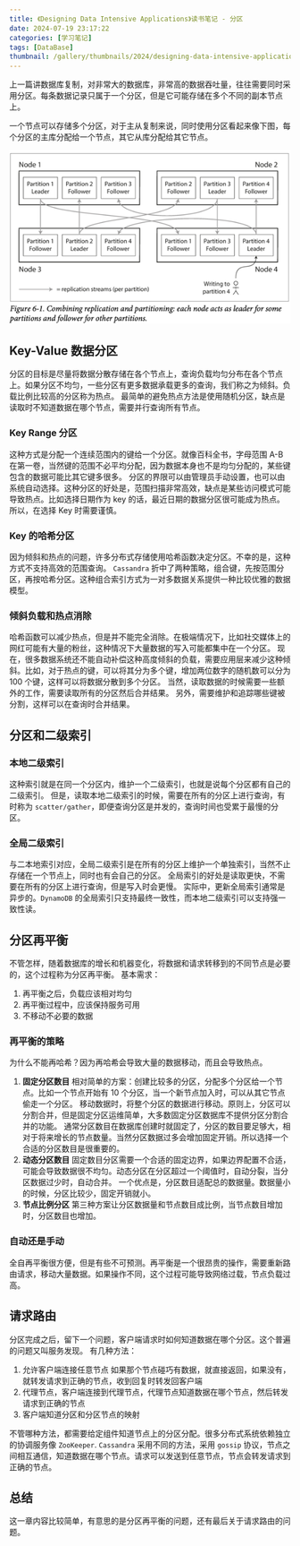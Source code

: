 ```yaml
---
title: 《Designing Data Intensive Applications》读书笔记 - 分区
date: 2024-07-19 23:17:22
categories: [学习笔记]
tags: [DataBase]
thumbnail: /gallery/thumbnails/2024/designing-data-intensive-applications-book.png
---
```


上一篇讲数据库复制，对非常大的数据库，非常高的数据吞吐量，往往需要同时采用分区。每条数据记录只属于一个分区，但是它可能存储在多个不同的副本节点上。

<!-- more -->

一个节点可以存储多个分区，对于主从复制来说，同时使用分区看起来像下图，每个分区的主库分配给一个节点，其它从库分配给其它节点。

![分区](/gallery/site/2024/combing-replication-partitioning.png)

## Key-Value 数据分区

分区的目标是尽量将数据分散存储在各个节点上，查询负载均匀分布在各个节点上。如果分区不均匀，一些分区有更多数据承载更多的查询，我们称之为倾斜。负载比例比较高的分区称为热点。
最简单的避免热点方法是使用随机分区，缺点是读取时不知道数据在哪个节点，需要并行查询所有节点。

### Key Range 分区
这种方式是分配一个连续范围内的键给一个分区。就像百科全书，字母范围 A-B 在第一卷，当然键的范围不必平均分配，因为数据本身也不是均匀分配的，某些键包含的数据可能比其它键多很多。
分区的界限可以由管理员手动设置，也可以由系统自动选择。这种分区的好处是，范围扫描非常高效，缺点是某些访问模式可能导致热点。比如选择日期作为 key 的话，最近日期的数据分区很可能成为热点。
所以，在选择 Key 时需要谨慎。

### Key 的哈希分区

因为倾斜和热点的问题，许多分布式存储使用哈希函数决定分区。不幸的是，这种方式不支持高效的范围查询。
`Cassandra` 折中了两种策略，组合键，先按范围分区，再按哈希分区。这种组合索引方式为一对多数据关系提供一种比较优雅的数据模型。

### 倾斜负载和热点消除
哈希函数可以减少热点，但是并不能完全消除。在极端情况下，比如社交媒体上的网红可能有大量的粉丝，这种情况下大量数据的写入可能都集中在一个分区。
现在，很多数据系统还不能自动补偿这种高度倾斜的负载，需要应用层来减少这种倾斜。比如，对于热点的键，可以将其分为多个键，增加两位数字的随机数可以分为 100 个键，这样可以将数据分散到多个分区。
当然，读取数据的时候需要一些额外的工作，需要读取所有的分区然后合并结果。 另外，需要维护和追踪哪些键被分割，这样可以在查询时合并结果。

## 分区和二级索引

### 本地二级索引
这种索引就是在同一个分区内，维护一个二级索引，也就是说每个分区都有自己的二级索引。
但是，读取本地二级索引的时候，需要在所有的分区上进行查询，有时称为 `scatter/gather`，即便查询分区是并发的，查询时间也受累于最慢的分区。

### 全局二级索引
与二本地索引对应，全局二级索引是在所有的分区上维护一个单独索引，当然不止存储在一个节点上，同时也有会自己的分区。
全局索引的好处是读取更快，不需要在所有的分区上进行查询，但是写入时会更慢。
实际中，更新全局索引通常是异步的。`DynamoDB` 的全局索引只支持最终一致性，而本地二级索引可以支持强一致性读。

## 分区再平衡
不管怎样，随着数据库的增长和机器变化，将数据和请求转移到的不同节点是必要的，这个过程称为分区再平衡。
基本需求：
1. 再平衡之后，负载应该相对均匀
2. 再平衡过程中，应该保持服务可用
3. 不移动不必要的数据

### 再平衡的策略
为什么不能再哈希？因为再哈希会导致大量的数据移动，而且会导致热点。

1. **固定分区数目**
   相对简单的方案：创建比较多的分区，分配多个分区给一个节点。比如一个节点开始有 10 个分区，当一个新节点加入时，可以从其它节点偷走一个分区。 
   移动数据时，将整个分区的数据进行移动。原则上，分区可以分割合并，但是固定分区运维简单，大多数固定分区数据库不提供分区分割合并的功能。
   通常分区数目在数据库创建时就固定了，分区的数目要足够大，相对于将来增长的节点数量。当然分区数据过多会增加固定开销。所以选择一个合适的分区数目是很重要的。
2. **动态分区数目**
   固定数目分区需要一个合适的固定边界，如果边界配置不合适，可能会导致数据很不均匀。动态分区在分区超过一个阈值时，自动分裂，当分区数据过少时，自动合并。
   一个优点是，分区数目适配总的数据量。数据量小的时候，分区比较少，固定开销就小。
3. **节点比例分区**
   第三种方案让分区数据量和节点数目成比例，当节点数目增加时，分区数目也增加。

### 自动还是手动
全自再平衡很方便，但是有些不可预测。再平衡是一个很昂贵的操作，需要重新路由请求，移动大量数据。如果操作不同，这个过程可能导致网络过载，节点负载过高。

## 请求路由
分区完成之后，留下一个问题，客户端请求时如何知道数据在哪个分区。这个普遍的问题又叫服务发现。
有几种方法：
1. 允许客户端连接任意节点 如果那个节点碰巧有数据，就直接返回，如果没有，就转发请求到正确的节点，收到回复时转发回客户端
2. 代理节点，客户端连接到代理节点，代理节点知道数据在哪个节点，然后转发请求到正确的节点
3. 客户端知道分区和分区节点的映射

不管哪种方法，都需要给定组件知道节点上的分区分配。很多分布式系统依赖独立的协调服务像 `ZooKeeper`.
`Cassandra` 采用不同的方法，采用 `gossip` 协议，节点之间相互通信，知道数据在哪个节点。请求可以发送到任意节点，节点会转发请求到正确的节点。

## 总结
这一章内容比较简单，有意思的是分区再平衡的问题，还有最后关于请求路由的问题。 

